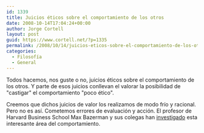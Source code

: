 ```yaml
---
id: 1339
title: Juicios éticos sobre el comportamiento de los otros
date: 2008-10-14T17:04:24+00:00
author: Jorge Cortell
layout: post
guid: https://www.cortell.net/?p=1335
permalink: /2008/10/14/juicios-eticos-sobre-el-comportamiento-de-los-otros/
categories:
  - Filosofí­a
  - General
---
```

Todos hacemos, nos guste o no, juicios éticos sobre el comportamiento de los otros. Y parte de esos juicios conllevan el valorar la posibilidad de "castigar" el comportamiento "poco ético".

Creemos que dichos juicios de valor los realizamos de modo frío y racional. Pero no es así. Cometemos errores de evaluación y acción. El profesor de Harvard Business School Max Bazerman y sus colegas han <a title="PDF" href="https://www.hbs.edu/research/pdf/09-020.pdf" target="_blank">investigado</a> esta interesante área del comportamiento.